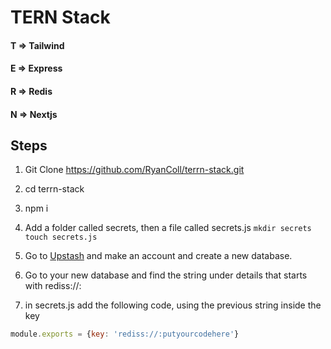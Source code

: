 # TERN Stack

#### T => Tailwind
#### E => Express
#### R => Redis
#### N => Nextjs

## Steps

1. Git Clone https://github.com/RyanColl/terrn-stack.git

2. cd terrn-stack

3. npm i

4. Add a folder called secrets, then a file called secrets.js
```mkdir secrets``` ```touch secrets.js```

5. Go to [Upstash](https://console.upstash.com/) and make an account and create a new database.

6. Go to your new database and find the string under details that starts with rediss://:

7. in secrets.js add the following code, using the previous string inside the key
```js
module.exports = {key: 'rediss://:putyourcodehere'}
```
